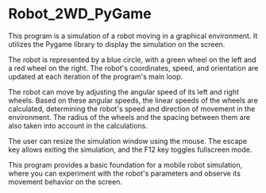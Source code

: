 # Robot_2WD_PyGame
This program is a simulation of a robot moving in a graphical environment. It utilizes the Pygame library to display the simulation on the screen.

The robot is represented by a blue circle, with a green wheel on the left and a red wheel on the right. The robot's coordinates, speed, and orientation are updated at each iteration of the program's main loop.

The robot can move by adjusting the angular speed of its left and right wheels. Based on these angular speeds, the linear speeds of the wheels are calculated, determining the robot's speed and direction of movement in the environment. The radius of the wheels and the spacing between them are also taken into account in the calculations.

The user can resize the simulation window using the mouse. The escape key allows exiting the simulation, and the F12 key toggles fullscreen mode.

This program provides a basic foundation for a mobile robot simulation, where you can experiment with the robot's parameters and observe its movement behavior on the screen.
